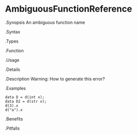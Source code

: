# AmbiguousFunctionReference

.Synopsis
An ambiguous function name

.Syntax

.Types

.Function
       
.Usage

.Details

.Description
Warning: How to generate this error? 

.Examples
```rascal-shell
data D = d(int x);
data D2 = d(str x);
d(3).x
d("a").x
```

.Benefits

.Pitfalls

